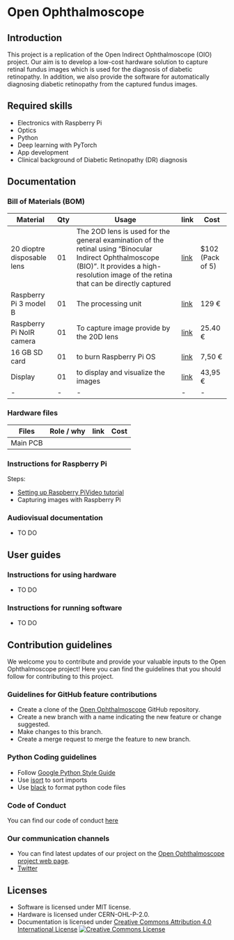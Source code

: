 # Open Ophthalmoscope

## Introduction 

This project is a replication of the Open Indirect Ophthalmoscope (OIO) project. Our aim is to develop a low-cost hardware solution to capture retinal fundus images which is used for the diagnosis of diabetic retinopathy. In addition, we also provide the software for automatically diagnosing diabetic retinopathy from the captured fundus images.  

## Required skills

* Electronics with Raspberry Pi
* Optics
* Python 
* Deep learning with PyTorch
* App development
* Clinical background of Diabetic Retinopathy (DR) diagnosis 

## Documentation
### Bill of Materials (BOM)

|**Material**|**Qty**| **Usage** | **link** | **Cost**|
|-|-|-|-|-|
|20 dioptre disposable lens|01|The 2OD lens is used for the general examination of the retinal using “Binocular Indirect Ophthalmoscope (BIO)”. It provides a high-resolution image of the retina that can be directly captured|[link](https://odocseyes.co.nz/products/20-d-disposable-lenses-pack-of-5)|$102 (Pack of 5)
|Raspberry Pi 3 model B|01|The processing unit|[link](https://www.kaufland.de/product/321724453/?kwd&source=pla&sid=44873710&gclid=CjwKCAiA9qKbBhAzEiwAS4yeDYMQf7eMDI-MsA5NXYz8t-QxbMVkXkqApIJiBAxS2Y2M2L0-Evx3iRoC8r8QAvD_BwE)|129 € |
|Raspberry Pi NoIR camera|01|To capture image provide by the 20D lens|[link](https://www.reichelt.de/de/de/raspberry-pi-kamera-5mp-ir-fokus-ov5647-rpi-cam-noir-mf-p291477.html?PROVID=2788&gclid=Cj0KCQiAvqGcBhCJARIsAFQ5ke7NwMPgcn0rPjlEv4I6cNdbWkvPzuT7GMHEodakNRPcivYrSK19p5YaAk0hEALw_wcB&&r=1)|25.40  €|
|16 GB SD card|01|to burn Raspberry Pi OS|[link](https://www.reichelt.de/microsdhc-speicherkarte-16gb-transcend-class-10-ts16gusdhc10-p220721.html?&trstct=pos_0&nbc=1)|7,50 € |
|Display|01|to display and visualize the images|[link](https://www.reichelt.de/raspberry-pi-shield-display-lcd-touch-5-800x480-pixel-rasp-pi-5td-wav-p227755.html?&trstct=pos_9&nbc=1)|43,95 €  |
|-|-|-|-|-|
<!---
* How to approach the issue of material availability: create an "issue/call for participation" where we asked interested people to create a "local bill materials" where they shared which compoments they can find from their local distributors and what they needed to find replacements for
--->

### Hardware files
|**Files**| **Role / why** | **link**| **Cost**|
|-|-|-|-|
|Main PCB||||


### Instructions for Raspberry Pi 
Steps: <br>
* [Setting up Raspberry Pi](https://projects.raspberrypi.org/en/projects/raspberry-pi-setting-up/0)[Video tutorial](https://www.youtube.com/watch?v=eS-N8NCB9rk&list=PLC2oAdUEJ3Af5YSHC1KnU5iKWTKtizI3f&index=5)
* Capturing images with Raspberry Pi 

### Audiovisual documentation
* TO DO

## User guides
### Instructions for using hardware
* TO DO

### Instructions for running software
* TO DO

## Contribution guidelines

We welcome you to contribute and provide your valuable inputs to the Open Ophthalmoscope project! Here you can find the guidelines that you should follow for contributing to this project.

### Guidelines for GitHub feature contributions

* Create a clone of the [Open Ophthalmoscope](https://github.com/Open-Ophthalmoscope/Open-Ophthalmoscope.github.io) GitHub repository.
* Create a new branch with a name indicating the new feature or change suggested.
* Make changes to this branch.
* Create a merge request to merge the feature to new branch.

### Python Coding guidelines

* Follow [Google Python Style Guide](https://google.github.io/styleguide/pyguide.html)
* Use [isort](https://pycqa.github.io/isort/) to sort imports
* Use [black](https://black.readthedocs.io/en/stable/) to format python code files

### Code of Conduct

You can find our code of conduct [here](/CODE_OF_CONDUCT/)

### Our communication channels
* You can find latest updates of our project on the [Open Ophthalmoscope project web page](https://open-ophthalmoscope.github.io).
* [Twitter](https://twitter.com/OOphthalmoscope)

## Licenses 
* Software is licensed under MIT license.
* Hardware is licensed under CERN-OHL-P-2.0.
* Documentation is licensed under [Creative Commons Attribution 4.0 International License](http://creativecommons.org/licenses/by/4.0/) [![Creative Commons License](https://i.creativecommons.org/l/by/4.0/80x15.png)](http://creativecommons.org/licenses/by/4.0/)



